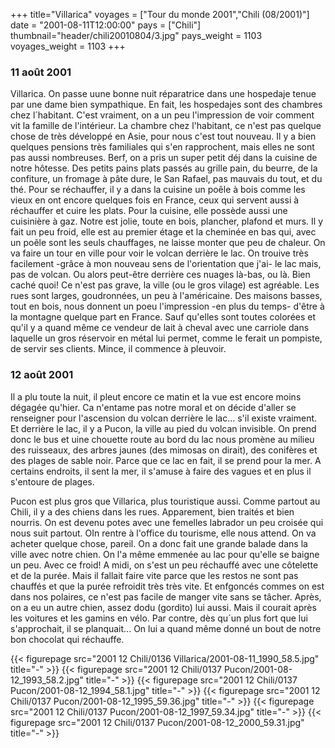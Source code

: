 +++
title="Villarica"
voyages = ["Tour du monde 2001","Chili (08/2001)"]
date = "2001-08-11T12:00:00"
pays = ["Chili"]
thumbnail="header/chili20010804/3.jpg"
pays_weight = 1103
voyages_weight = 1103
+++
### 11 août 2001

Villarica. On passe uune bonne nuit réparatrice dans une hospedaje tenue par 
une dame bien sympathique. En fait, les hospedajes sont des chambres chez l´habitant. 
C'est vraiment, on a un peu l'impression de voir comment vit la famille de l'intérieur. 
La chambre chez l'habitant, ce n'est pas quelque chose de très développé en 
Asie, pour nous c'est tout nouveau. Il y a bien quelques pensions très familiales 
qui s'en rapprochent, mais elles ne sont pas aussi nombreuses. Berf, on a pris 
un super petit déj dans la cuisine de notre hôtesse. Des petits pains plats 
passés au grille pain, du beurre, de la confiture, un fromage à pâte dure, le 
San Rafael, pas mauvais du tout, et du thé. Pour se réchauffer, il y a dans 
la cuisine un poêle à bois comme les vieux en ont encore quelques fois en France, 
ceux qui servent aussi à réchauffer et cuire les plats. Pour la cuisine, elle 
possède aussi une cuisinière à gaz. Notre est jolie, toute en bois, plancher, 
plafond et murs. Il y fait un peu froid, elle est au premier étage et la cheminée 
en bas qui, avec un poêle sont les seuls chauffages, ne laisse monter que peu 
de chaleur. On va faire un tour en ville pour voir le volcan derrière le lac. 
On trouive très facilement -grâce à mon nouveau sens de l'orientation que j'ai- 
le lac mais, pas de volcan. Ou alors peut-être derrière ces nuages là-bas, ou 
là. Bien caché quoi! Ce n'est pas grave, la ville (ou le gros vilage) est agréable. 
Les rues sont larges, goudronnées, un peu à l'américaine. Des maisons basses, 
tout en bois, nous donnent un poeu l'impression -en plus du temps- d'être à 
la montagne quelque part en France. Sauf qu'elles sont toutes colorées et qu'il 
y a quand même ce vendeur de lait à cheval avec une carriole dans laquelle un 
gros réservoir en métal lui permet, comme le ferait un pompiste, de servir ses 
clients. Mince, il commence à pleuvoir.

### 12 août 2001

Il a plu toute la nuit, il pleut encore ce matin et la vue est encore moins 
dégagée qu'hier. Ca n'entame pas notre moral et on décide d'aller se renseigner 
pour l'ascension du volcan derrière le lac... s'il existe vraiment. Et derrière 
le lac, il y a Pucon, la ville au pied du volcan invisible. On prend donc le 
bus et uine chouette route au bord du lac nous promène au milieu des ruisseaux, 
des arbres jaunes (des mimosas on dirait), des conifères et des plages de sable 
noir. Parce que ce lac en fait, il se prend pour la mer. A certains endroits, 
il sent la mer, il s'amuse à faire des vagues et en plus il s'entoure de plages.

Pucon est plus gros que Villarica, plus touristique aussi. Comme partout au 
Chili, il y a des chiens dans les rues. Apparement, bien traités et bien nourris. 
On est devenu potes avec une femelles labrador un peu croisée qui nous suit 
partout. OIn rentre à l'office du tourisme, elle nous attend. On va acheter 
quelque chose, pareil. On a donc fait une grande balade dans la ville avec notre 
chien. On l'a même emmenée au lac pour qu'elle se baigne un peu. Avec ce froid! 
A midi, on s'est un peu réchauffé avec une côtelette et de la purée. Mais il 
fallait faire vite parce que les restos ne sont pas chauffés et que la purée 
refroidit très très vite. Et enfgoncés commes on est dans nos polaires, ce n'est 
pas facile de manger vite sans se tâcher. Après, on a eu un autre chien, assez 
dodu (gordito) lui aussi. Mais il courait après les voitures et les gamins en 
vélo. Par contre, dès qu´un plus fort que lui s'approchait, il se planquait... 
On lui a quand même donné un bout de notre bon chocolat qui réchauffe.


<div id="TOTO">{{< figurepage src="2001 12 Chili/0136 Villarica/2001-08-11_1990_58.5.jpg" title="-"  >}}
{{< figurepage src="2001 12 Chili/0137 Pucon/2001-08-12_1993_58.2.jpg" title="-"  >}}
{{< figurepage src="2001 12 Chili/0137 Pucon/2001-08-12_1994_58.1.jpg" title="-"  >}}
{{< figurepage src="2001 12 Chili/0137 Pucon/2001-08-12_1995_59.36.jpg" title="-"  >}}
{{< figurepage src="2001 12 Chili/0137 Pucon/2001-08-12_1997_59.34.jpg" title="-"  >}}
{{< figurepage src="2001 12 Chili/0137 Pucon/2001-08-12_2000_59.31.jpg" title="-"  >}}
</DIV>

